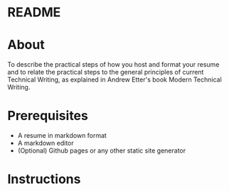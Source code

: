 # README
# About
To describe the practical steps of how you host and format your resume and to relate the practical steps to the general principles of current Technical Writing, as explained in Andrew Etter's book Modern Technical Writing.

# Prerequisites
- A resume in markdown format
- A markdown editor
- (Optional) Github pages or any other static site generator

# Instructions
##
<!--stackedit_data:
eyJoaXN0b3J5IjpbLTE0MTQ4ODY1MTksLTExNjkwMjM4MDEsMT
UzNzczMTkzOSwxODIwNjYzNjI2LC0yMDg4NzQ2NjEyXX0=
-->